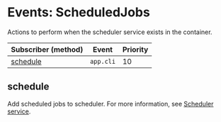 # Events: ScheduledJobs

Actions to perform when the scheduler service exists in the container.

| Subscriber (method)   | Event     | Priority |
|-----------------------|-----------|----------|
| [schedule](#schedule) | `app.cli` | 10       |


## schedule

Add scheduled jobs to scheduler.
For more information, see [Scheduler service](https://github.com/bayfrontmedia/bones/blob/master/docs/services/scheduler.md).